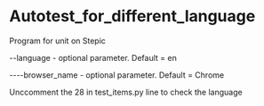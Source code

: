 # Autotest_for_different_language
Program for unit on Stepic

--language - optional parameter. Default = en

----browser_name - optional parameter. Default = Chrome

Unccomment the 28 in test_items.py line to check the language
